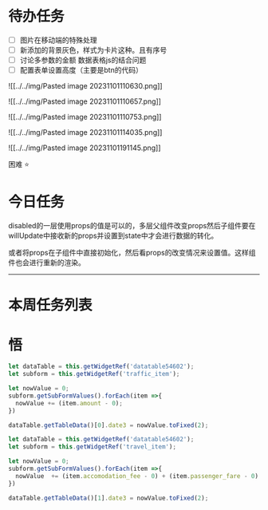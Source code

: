 # 待办任务

- [ ] 图片在移动端的特殊处理
- [ ] 新添加的背景灰色，样式为卡片这种。且有序号
- [ ] 讨论多参数的金额 数据表格js的结合问题
- [ ] 配置表单设置高度（主要是btn的代码）

![[../../img/Pasted image 20231101110630.png]]


![[../../img/Pasted image 20231101110657.png]]

![[../../img/Pasted image 20231101110753.png]]

![[../../img/Pasted image 20231101114035.png]]

![[../../img/Pasted image 20231101191145.png]]


困难
⭐

# 今日任务
disabled的一层使用props的值是可以的，多层父组件改变props然后子组件要在willUpdate中接收新的props并设置到state中才会进行数据的转化。

或者将props在子组件中直接初始化，然后看props的改变情况来设置值。这样组件也会进行重新的渲染。




------
# 本周任务列表



# 悟

~~~js
let dataTable = this.getWidgetRef('datatable54602');
let subform = this.getWidgetRef('traffic_item');

let nowValue = 0;
subform.getSubFormValues().forEach(item =>{
  nowValue += (item.amount - 0);
})

dataTable.getTableData()[0].date3 = nowValue.toFixed(2);
~~~


~~~js
let dataTable = this.getWidgetRef('datatable54602');
let subform = this.getWidgetRef('travel_item');

let nowValue = 0;
subform.getSubFormValues().forEach(item =>{
  nowValue  += (item.accomodation_fee - 0) + (item.passenger_fare - 0) + (item.traffic_cost - 0);
})

dataTable.getTableData()[1].date3 = nowValue.toFixed(2);
~~~